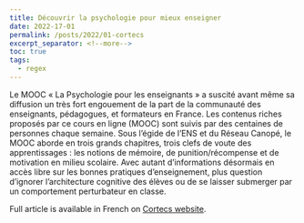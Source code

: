 ```yaml
---
title: Découvrir la psychologie pour mieux enseigner
date: 2022-17-01
permalink: /posts/2022/01-cortecs
excerpt_separator: <!--more-->
toc: true
tags:
  - regex
---
```



Le MOOC « La Psychologie pour les enseignants » a suscité avant même sa diffusion un très fort engouement de la part de la communauté des enseignants, pédagogues, et formateurs en France. Les contenus riches proposés par ce cours en ligne (MOOC) sont suivis par des centaines de personnes chaque semaine. Sous l’égide de l’ENS et du Réseau Canopé, le MOOC aborde en trois grands chapitres, trois clefs de voute des apprentissages : les notions de mémoire, de punition/récompense et de motivation en milieu scolaire. Avec autant d’informations désormais en accès libre sur les bonnes pratiques d’enseignement, plus question d’ignorer l’architecture cognitive des élèves ou de se laisser submerger par un comportement perturbateur en classe.

<!--more-->


Full article is available in French on [Cortecs website](https://cortecs.org/non-classe/decouvrir-la-psychologie-pour-mieux-enseigner/).

